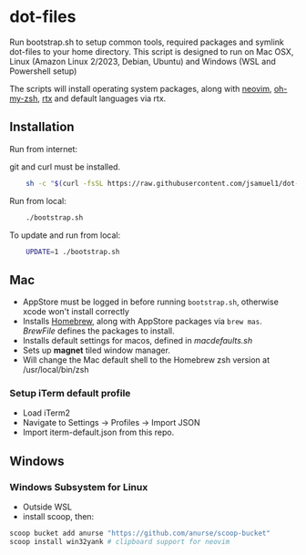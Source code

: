 # dot-files

Run bootstrap.sh to setup common tools, required packages and symlink dot-files to your home directory.
This script is designed to run on Mac OSX, Linux (Amazon Linux 2/2023, Debian, Ubuntu) and Windows (WSL and Powershell setup)

The scripts will install operating system packages, along with [neovim](https://github.com/neovim/neovim), [oh-my-zsh](https://ohmyz.sh/), [rtx](https://github.com/jdx/rtx) and default languages via rtx.

## Installation

Run from internet:

git and curl must be installed.

```sh
    sh -c "$(curl -fsSL https://raw.githubusercontent.com/jsamuel1/dot-files/master/bootstrap.sh)"
```

Run from local:

```sh
    ./bootstrap.sh
```

To update and run from local:

```sh
    UPDATE=1 ./bootstrap.sh
```

## Mac

- AppStore must be logged in before running `bootstrap.sh`, otherwise xcode won't install correctly
- Installs [Homebrew](https://brew.sh/), along with AppStore packages via `brew mas`.  
*BrewFile* defines the packages to install.
- Installs default settings for macos, defined in *macdefaults.sh*
- Sets up **magnet** tiled window manager.
- Will change the Mac default shell to the Homebrew zsh version at /usr/local/bin/zsh

### Setup iTerm default profile

- Load iTerm2
- Navigate to Settings -> Profiles -> Import JSON
- Import iterm-default.json from this repo.

## Windows

### Windows Subsystem for Linux

- Outside WSL
- install scoop, then:

```PowerShell
scoop bucket add anurse "https://github.com/anurse/scoop-bucket"
scoop install win32yank # clipboard support for neovim
```
